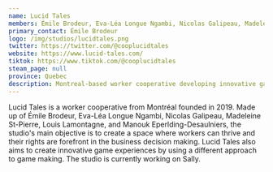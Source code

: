 ```yaml
---
name: Lucid Tales
members: Émile Brodeur, Eva-Léa Longue Ngambi, Nicolas Galipeau, Madeleine St-Pierre, Louis Lamontagne, Manouk Eperlding-Desaulniers
primary_contact: Émile Brodeur
logo: /img/studios/lucidtales.png
twitter: https://twitter.com/@cooplucidtales
website: https://www.lucid-tales.com/
tiktok: https://www.tiktok.com/@cooplucidtales
steam_page: null
province: Quebec
description: Montreal-based worker cooperative developing innovative game experiences while prioritizing worker rights in business decision-making.
---
```


Lucid Tales is a worker cooperative from Montréal founded in 2019. Made up of Émile Brodeur, Eva-Léa Longue Ngambi, Nicolas Galipeau, Madeleine St-Pierre, Louis Lamontagne, and Manouk Eperlding-Desaulniers, the studio's main objective is to create a space where workers can thrive and their rights are forefront in the business decision making. Lucid Tales also aims to create innovative game experiences by using a different approach to game making. The studio is currently working on Sally.
